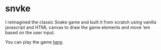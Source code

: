 # snvke
I reimagined the classic Snake game and built it from scratch using vanilla javascript and HTML canvas to draw the game elements and move ‘em based on the user input.

You can play the game [here](https://snvke.netlify.com).
